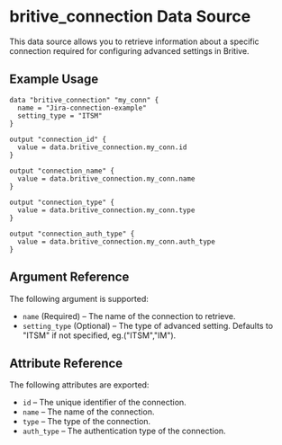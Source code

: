 # britive_connection Data Source

This data source allows you to retrieve information about a specific connection required for configuring advanced settings in Britive.

## Example Usage

```hcl
data "britive_connection" "my_conn" {
  name = "Jira-connection-example"
  setting_type = "ITSM"
}

output "connection_id" {
  value = data.britive_connection.my_conn.id
}

output "connection_name" {
  value = data.britive_connection.my_conn.name
}

output "connection_type" {
  value = data.britive_connection.my_conn.type
}

output "connection_auth_type" {
  value = data.britive_connection.my_conn.auth_type
}
```

## Argument Reference

The following argument is supported:

- `name` (Required) – The name of the connection to retrieve.
- `setting_type` (Optional) – The type of advanced setting. Defaults to "ITSM" if not specified, eg.("ITSM","IM").

## Attribute Reference

The following attributes are exported:

- `id` – The unique identifier of the connection.
- `name` – The name of the connection.
- `type` – The type of the connection.
- `auth_type` – The authentication type of the connection.